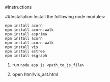 #Instructions

##Installation
Install the folllowing node modules:
```
npm install acorn
npm install acorn-walk
npm install esprima
npm install acorn
npm install acorn-walk
npm install vis
npm install estree
npm install esgraph
```

1. run `node app.js <path_to_js_file>`

2. open html/vis_ast.html
